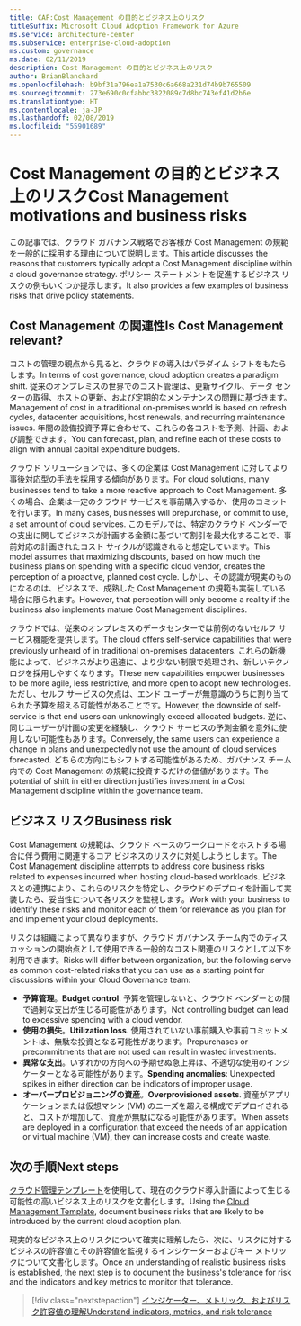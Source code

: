 ```yaml
---
title: CAF:Cost Management の目的とビジネス上のリスク
titleSuffix: Microsoft Cloud Adoption Framework for Azure
ms.service: architecture-center
ms.subservice: enterprise-cloud-adoption
ms.custom: governance
ms.date: 02/11/2019
description: Cost Management の目的とビジネス上のリスク
author: BrianBlanchard
ms.openlocfilehash: b9bf31a796ea1a7530c6a668a231d74b9b765509
ms.sourcegitcommit: 273e690c0cfabbc3822089c7d8bc743ef41d2b6e
ms.translationtype: HT
ms.contentlocale: ja-JP
ms.lasthandoff: 02/08/2019
ms.locfileid: "55901689"
---
```

# <a name="cost-management-motivations-and-business-risks"></a><span data-ttu-id="eaa5e-103">Cost Management の目的とビジネス上のリスク</span><span class="sxs-lookup"><span data-stu-id="eaa5e-103">Cost Management motivations and business risks</span></span>

<span data-ttu-id="eaa5e-104">この記事では、クラウド ガバナンス戦略でお客様が Cost Management の規範を一般的に採用する理由について説明します。</span><span class="sxs-lookup"><span data-stu-id="eaa5e-104">This article discusses the reasons that customers typically adopt a Cost Management discipline within a cloud governance strategy.</span></span> <span data-ttu-id="eaa5e-105">ポリシー ステートメントを促進するビジネス リスクの例もいくつか提示します。</span><span class="sxs-lookup"><span data-stu-id="eaa5e-105">It also provides a few examples of business risks that drive policy statements.</span></span>

<!-- markdownlint-disable MD026 -->

## <a name="is-cost-management-relevant"></a><span data-ttu-id="eaa5e-106">Cost Management の関連性</span><span class="sxs-lookup"><span data-stu-id="eaa5e-106">Is Cost Management relevant?</span></span>

<span data-ttu-id="eaa5e-107">コストの管理の観点から見ると、クラウドの導入はパラダイム シフトをもたらします。</span><span class="sxs-lookup"><span data-stu-id="eaa5e-107">In terms of cost governance, cloud adoption creates a paradigm shift.</span></span> <span data-ttu-id="eaa5e-108">従来のオンプレミスの世界でのコスト管理は、更新サイクル、データ センターの取得、ホストの更新、および定期的なメンテナンスの問題に基づきます。</span><span class="sxs-lookup"><span data-stu-id="eaa5e-108">Management of cost in a traditional on-premises world is based on refresh cycles, datacenter acquisitions, host renewals, and recurring maintenance issues.</span></span> <span data-ttu-id="eaa5e-109">年間の設備投資予算に合わせて、これらの各コストを予測、計画、および調整できます。</span><span class="sxs-lookup"><span data-stu-id="eaa5e-109">You can forecast, plan, and refine each of these costs to align with annual capital expenditure budgets.</span></span>

<span data-ttu-id="eaa5e-110">クラウド ソリューションでは、多くの企業は Cost Management に対してより事後対応型の手法を採用する傾向があります。</span><span class="sxs-lookup"><span data-stu-id="eaa5e-110">For cloud solutions, many businesses tend to take a more reactive approach to Cost Management.</span></span> <span data-ttu-id="eaa5e-111">多くの場合、企業は一定のクラウド サービスを事前購入するか、使用のコミットを行います。</span><span class="sxs-lookup"><span data-stu-id="eaa5e-111">In many cases, businesses will prepurchase, or commit to use, a set amount of cloud services.</span></span> <span data-ttu-id="eaa5e-112">このモデルでは、特定のクラウド ベンダーでの支出に関してビジネスが計画する金額に基づいて割引を最大化することで、事前対応の計画されたコスト サイクルが認識されると想定しています。</span><span class="sxs-lookup"><span data-stu-id="eaa5e-112">This model assumes that maximizing discounts, based on how much the business plans on spending with a specific cloud vendor, creates the perception of a proactive, planned cost cycle.</span></span> <span data-ttu-id="eaa5e-113">しかし、その認識が現実のものになるのは、ビジネスで、成熟した Cost Management の規範も実装している場合に限られます。</span><span class="sxs-lookup"><span data-stu-id="eaa5e-113">However, that perception will only become a reality if the business also implements mature Cost Management disciplines.</span></span>

<span data-ttu-id="eaa5e-114">クラウドでは、従来のオンプレミスのデータセンターでは前例のないセルフ サービス機能を提供します。</span><span class="sxs-lookup"><span data-stu-id="eaa5e-114">The cloud offers self-service capabilities that were previously unheard of in traditional on-premises datacenters.</span></span> <span data-ttu-id="eaa5e-115">これらの新機能によって、ビジネスがより迅速に、より少ない制限で処理され、新しいテクノロジを採用しやすくなります。</span><span class="sxs-lookup"><span data-stu-id="eaa5e-115">These new capabilities empower businesses to be more agile, less restrictive, and more open to adopt new technologies.</span></span> <span data-ttu-id="eaa5e-116">ただし、セルフ サービスの欠点は、エンド ユーザーが無意識のうちに割り当てられた予算を超える可能性があることです。</span><span class="sxs-lookup"><span data-stu-id="eaa5e-116">However, the downside of self-service is that end users can unknowingly exceed allocated budgets.</span></span> <span data-ttu-id="eaa5e-117">逆に、同じユーザーが計画の変更を経験し、クラウド サービスの予測金額を意外に使用しない可能性もあります。</span><span class="sxs-lookup"><span data-stu-id="eaa5e-117">Conversely, the same users can experience a change in plans and unexpectedly not use the amount of cloud services forecasted.</span></span> <span data-ttu-id="eaa5e-118">どちらの方向にもシフトする可能性があるため、ガバナンス チーム内での Cost Management の規範に投資するだけの価値があります。</span><span class="sxs-lookup"><span data-stu-id="eaa5e-118">The potential of shift in either direction justifies investment in a Cost Management discipline within the governance team.</span></span>

## <a name="business-risk"></a><span data-ttu-id="eaa5e-119">ビジネス リスク</span><span class="sxs-lookup"><span data-stu-id="eaa5e-119">Business risk</span></span>

<span data-ttu-id="eaa5e-120">Cost Management の規範は、クラウド ベースのワークロードをホストする場合に伴う費用に関連するコア ビジネスのリスクに対処しようとします。</span><span class="sxs-lookup"><span data-stu-id="eaa5e-120">The Cost Management discipline attempts to address core business risks related to expenses incurred when hosting cloud-based workloads.</span></span> <span data-ttu-id="eaa5e-121">ビジネスとの連携により、これらのリスクを特定し、クラウドのデプロイを計画して実装したら、妥当性について各リスクを監視します。</span><span class="sxs-lookup"><span data-stu-id="eaa5e-121">Work with your business to identify these risks and monitor each of them for relevance as you plan for and implement your cloud deployments.</span></span>

<span data-ttu-id="eaa5e-122">リスクは組織によって異なりますが、クラウド ガバナンス チーム内でのディスカッションの開始点として使用できる一般的なコスト関連のリスクとして以下を利用できます。</span><span class="sxs-lookup"><span data-stu-id="eaa5e-122">Risks will differ between organization, but the following serve as common cost-related risks that you can use as a starting point for discussions within your Cloud Governance team:</span></span>

- <span data-ttu-id="eaa5e-123">**予算管理**。</span><span class="sxs-lookup"><span data-stu-id="eaa5e-123">**Budget control**.</span></span> <span data-ttu-id="eaa5e-124">予算を管理しないと、クラウド ベンダーとの間で過剰な支出が生じる可能性があります。</span><span class="sxs-lookup"><span data-stu-id="eaa5e-124">Not controlling budget can lead to excessive spending with a cloud vendor.</span></span>
- <span data-ttu-id="eaa5e-125">**使用の損失**。</span><span class="sxs-lookup"><span data-stu-id="eaa5e-125">**Utilization loss**.</span></span> <span data-ttu-id="eaa5e-126">使用されていない事前購入や事前コミットメントは、無駄な投資となる可能性があります。</span><span class="sxs-lookup"><span data-stu-id="eaa5e-126">Prepurchases or precommitments that are not used can result in wasted investments.</span></span>
- <span data-ttu-id="eaa5e-127">**異常な支出**。いずれかの方向への予期せぬ急上昇は、不適切な使用のインジケーターとなる可能性があります。</span><span class="sxs-lookup"><span data-stu-id="eaa5e-127">**Spending anomalies**: Unexpected spikes in either direction can be indicators of improper usage.</span></span>
- <span data-ttu-id="eaa5e-128">**オーバープロビジョニングの資産**。</span><span class="sxs-lookup"><span data-stu-id="eaa5e-128">**Overprovisioned assets**.</span></span> <span data-ttu-id="eaa5e-129">資産がアプリケーションまたは仮想マシン (VM) のニーズを超える構成でデプロイされると、コストが増加して、資産が無駄になる可能性があります。</span><span class="sxs-lookup"><span data-stu-id="eaa5e-129">When assets are deployed in a configuration that exceed the needs of an application or virtual machine (VM), they can increase costs and create waste.</span></span>

## <a name="next-steps"></a><span data-ttu-id="eaa5e-130">次の手順</span><span class="sxs-lookup"><span data-stu-id="eaa5e-130">Next steps</span></span>

<span data-ttu-id="eaa5e-131">[クラウド管理テンプレート](./template.md)を使用して、現在のクラウド導入計画によって生じる可能性の高いビジネス上のリスクを文書化します。</span><span class="sxs-lookup"><span data-stu-id="eaa5e-131">Using the [Cloud Management Template](./template.md), document business risks that are likely to be introduced by the current cloud adoption plan.</span></span>

<span data-ttu-id="eaa5e-132">現実的なビジネス上のリスクについて確実に理解したら、次に、リスクに対するビジネスの許容値とその許容値を監視するインジケーターおよびキー メトリックについて文書化します。</span><span class="sxs-lookup"><span data-stu-id="eaa5e-132">Once an understanding of realistic business risks is established, the next step is to document the business's tolerance for risk and the indicators and key metrics to monitor that tolerance.</span></span>

> [!div class="nextstepaction"]
> [<span data-ttu-id="eaa5e-133">インジケーター、メトリック、およびリスク許容値の理解</span><span class="sxs-lookup"><span data-stu-id="eaa5e-133">Understand indicators, metrics, and risk tolerance</span></span>](./metrics-tolerance.md)
